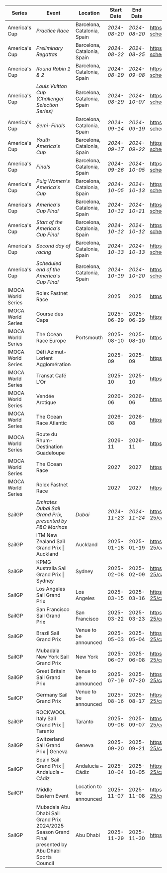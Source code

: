 | Series | Event | Location | Start Date | End Date | URL |
|---|---|---|---|---|---|
| America's Cup | *Practice Race* | Barcelona, Catalonia, Spain | *2024-08-20* | *2024-08-20* | https://www.americascup.com/en/ac37-schedule |
| America's Cup | *Preliminary Regattas* | Barcelona, Catalonia, Spain | *2024-08-22* | *2024-08-25* | https://www.americascup.com/en/ac37-schedule |
| America's Cup | *Round Robin 1 & 2* | Barcelona, Catalonia, Spain | *2024-08-29* | *2024-09-08* | https://www.americascup.com/en/ac37-schedule |
| America's Cup | *Louis Vuitton Cup (Challenger Selection Series)* | Barcelona, Catalonia, Spain | *2024-08-29* | *2024-10-07* | https://www.americascup.com/en/ac37-schedule |
| America's Cup | *Semi-Finals* | Barcelona, Catalonia, Spain | *2024-09-14* | *2024-09-19* | https://www.americascup.com/en/ac37-schedule |
| America's Cup | *Youth America's Cup* | Barcelona, Catalonia, Spain | *2024-09-17* | *2024-09-22* | https://www.americascup.com/en/ac37-schedule |
| America's Cup | *Finals* | Barcelona, Catalonia, Spain | *2024-09-26* | *2024-10-05* | https://www.americascup.com/en/ac37-schedule |
| America's Cup | *Puig Women's America's Cup* | Barcelona, Catalonia, Spain | *2024-10-05* | *2024-10-13* | https://www.americascup.com/en/ac37-schedule |
| America's Cup | *America's Cup Final* | Barcelona, Catalonia, Spain | *2024-10-12* | *2024-10-21* | https://www.americascup.com/en/ac37-schedule |
| America's Cup | *Start of the America's Cup Final* | Barcelona, Catalonia, Spain | *2024-10-12* | *2024-10-12* | https://www.americascup.com/en/ac37-schedule |
| America's Cup | *Second day of racing* | Barcelona, Catalonia, Spain | *2024-10-13* | *2024-10-13* | https://www.americascup.com/en/ac37-schedule |
| America's Cup | *Scheduled end of the America's Cup Final* | Barcelona, Catalonia, Spain | *2024-10-19* | *2024-10-20* | https://www.americascup.com/en/ac37-schedule |
| IMOCA World Series | Rolex Fastnet Race |  | 2025 | 2025 | https://www.imoca |
| IMOCA World Series | Course des Caps |  | 2025-06-29 | 2025-06-29 | https://www.imoca |
| IMOCA World Series | The Ocean Race Europe | Portsmouth | 2025-08-10 | 2025-08-10 | https://www.imoca |
| IMOCA World Series | Défi Azimut-Lorient Agglomération |  | 2025-09 | 2025-09 | https://www.imoca |
| IMOCA World Series | Transat Café L'Or |  | 2025-10 | 2025-10 | https://www.imoca |
| IMOCA World Series | Vendée Arctique |  | 2026-06 | 2026-06 | https://www.imoca |
| IMOCA World Series | The Ocean Race Atlantic |  | 2026-08 | 2026-08 | https://www.imoca |
| IMOCA World Series | Route du Rhum-Destination Guadeloupe |  | 2026-11 | 2026-11 | https://www.imoca |
| IMOCA World Series | The Ocean Race |  | 2027 | 2027 | https://www.imoca |
| IMOCA World Series | Rolex Fastnet Race |  | 2027 | 2027 | https://www.imoca |
| SailGP | *Emirates Dubai Sail Grand Prix, presented by P&O Marinas* | *Dubai* | *2024-11-23* | *2024-11-24* | https://sailgp.com/general/24-25/calendar |
| SailGP | ITM New Zealand Sail Grand Prix &#124; Auckland | Auckland | 2025-01-18 | 2025-01-19 | https://sailgp.com/general/24-25/calendar |
| SailGP | KPMG Australia Sail Grand Prix &#124; Sydney | Sydney | 2025-02-08 | 2025-02-09 | https://sailgp.com/general/24-25/calendar |
| SailGP | Los Angeles Sail Grand Prix | Los Angeles | 2025-03-15 | 2025-03-16 | https://sailgp.com/general/24-25/calendar |
| SailGP | San Francisco Sail Grand Prix | San Francisco | 2025-03-22 | 2025-03-23 | https://sailgp.com/general/24-25/calendar |
| SailGP | Brazil Sail Grand Prix | Venue to be announced | 2025-05-03 | 2025-05-04 | https://sailgp.com/general/24-25/calendar |
| SailGP | Mubadala New York Sail Grand Prix | New York | 2025-06-07 | 2025-06-08 | https://sailgp.com/general/24-25/calendar |
| SailGP | Great Britain Sail Grand Prix | Venue to be announced | 2025-07-19 | 2025-07-20 | https://sailgp.com/general/24-25/calendar |
| SailGP | Germany Sail Grand Prix | Venue to be announced | 2025-08-16 | 2025-08-17 | https://sailgp.com/general/24-25/calendar |
| SailGP | ROCKWOOL Italy Sail Grand Prix &#124; Taranto | Taranto | 2025-09-06 | 2025-09-07 | https://sailgp.com/general/24-25/calendar |
| SailGP | Switzerland Sail Grand Prix &#124; Geneva | Geneva | 2025-09-20 | 2025-09-21 | https://sailgp.com/general/24-25/calendar |
| SailGP | Spain Sail Grand Prix &#124; Andalucía – Cádiz | Andalucía – Cádiz | 2025-10-04 | 2025-10-05 | https://sailgp.com/general/24-25/calendar |
| SailGP | Middle Eastern Event | Location to be announced | 2025-11-07 | 2025-11-08 | https://sailgp.com/general/24-25/calendar |
| SailGP | Mubadala Abu Dhabi Sail Grand Prix 2024/2025 Season Grand Final presented by Abu Dhabi Sports Council | Abu Dhabi | 2025-11-29 | 2025-11-30 | https://sailgp.com/general/24-